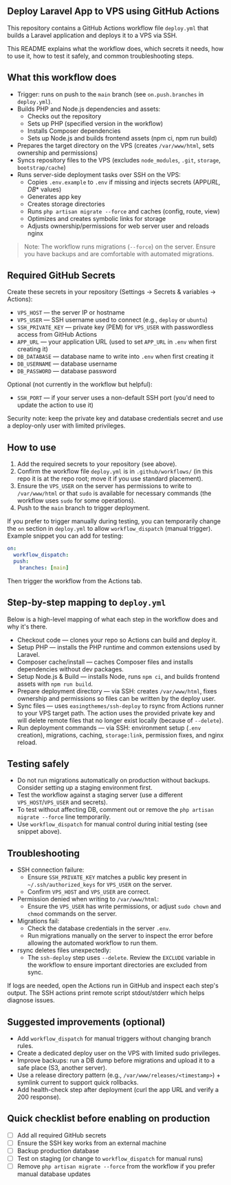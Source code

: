 ## Deploy Laravel App to VPS using GitHub Actions

This repository contains a GitHub Actions workflow file `deploy.yml` that builds a Laravel application and deploys it to a VPS via SSH.

This README explains what the workflow does, which secrets it needs, how to use it, how to test it safely, and common troubleshooting steps.

## What this workflow does

- Trigger: runs on push to the `main` branch (see `on.push.branches` in `deploy.yml`).
- Builds PHP and Node.js dependencies and assets:
  - Checks out the repository
  - Sets up PHP (specified version in the workflow)
  - Installs Composer dependencies
  - Sets up Node.js and builds frontend assets (npm ci, npm run build)
- Prepares the target directory on the VPS (creates `/var/www/html`, sets ownership and permissions)
- Syncs repository files to the VPS (excludes `node_modules`, `.git`, `storage`, `bootstrap/cache`)
- Runs server-side deployment tasks over SSH on the VPS:
  - Copies `.env.example` to `.env` if missing and injects secrets (APP*URL, DB*\* values)
  - Generates app key
  - Creates storage directories
  - Runs `php artisan migrate --force` and caches (config, route, view)
  - Optimizes and creates symbolic links for storage
  - Adjusts ownership/permissions for web server user and reloads nginx

> Note: The workflow runs migrations (`--force`) on the server. Ensure you have backups and are comfortable with automated migrations.

## Required GitHub Secrets

Create these secrets in your repository (Settings → Secrets & variables → Actions):

- `VPS_HOST` — the server IP or hostname
- `VPS_USER` — SSH username used to connect (e.g., `deploy` or `ubuntu`)
- `SSH_PRIVATE_KEY` — private key (PEM) for `VPS_USER` with passwordless access from GitHub Actions
- `APP_URL` — your application URL (used to set `APP_URL` in `.env` when first creating it)
- `DB_DATABASE` — database name to write into `.env` when first creating it
- `DB_USERNAME` — database username
- `DB_PASSWORD` — database password

Optional (not currently in the workflow but helpful):

- `SSH_PORT` — if your server uses a non-default SSH port (you'd need to update the action to use it)

Security note: keep the private key and database credentials secret and use a deploy-only user with limited privileges.

## How to use

1. Add the required secrets to your repository (see above).
2. Confirm the workflow file `deploy.yml` is in `.github/workflows/` (in this repo it is at the repo root; move it if you use standard placement).
3. Ensure the `VPS_USER` on the server has permissions to write to `/var/www/html` or that `sudo` is available for necessary commands (the workflow uses `sudo` for some operations).
4. Push to the `main` branch to trigger deployment.

If you prefer to trigger manually during testing, you can temporarily change the `on` section in `deploy.yml` to allow `workflow_dispatch` (manual trigger). Example snippet you can add for testing:

```yaml
on:
  workflow_dispatch:
  push:
    branches: [main]
```

Then trigger the workflow from the Actions tab.

## Step-by-step mapping to `deploy.yml`

Below is a high-level mapping of what each step in the workflow does and why it's there.

- Checkout code — clones your repo so Actions can build and deploy it.
- Setup PHP — installs the PHP runtime and common extensions used by Laravel.
- Composer cache/install — caches Composer files and installs dependencies without dev packages.
- Setup Node.js & Build — installs Node, runs `npm ci`, and builds frontend assets with `npm run build`.
- Prepare deployment directory — via SSH: creates `/var/www/html`, fixes ownership and permissions so files can be written by the deploy user.
- Sync files — uses `easingthemes/ssh-deploy` to rsync from Actions runner to your VPS target path. The action uses the provided private key and will delete remote files that no longer exist locally (because of `--delete`).
- Run deployment commands — via SSH: environment setup (`.env` creation), migrations, caching, `storage:link`, permission fixes, and nginx reload.

## Testing safely

- Do not run migrations automatically on production without backups. Consider setting up a staging environment first.
- Test the workflow against a staging server (use a different `VPS_HOST`/`VPS_USER` and secrets).
- To test without affecting DB, comment out or remove the `php artisan migrate --force` line temporarily.
- Use `workflow_dispatch` for manual control during initial testing (see snippet above).

## Troubleshooting

- SSH connection failure:
  - Ensure `SSH_PRIVATE_KEY` matches a public key present in `~/.ssh/authorized_keys` for `VPS_USER` on the server.
  - Confirm `VPS_HOST` and `VPS_USER` are correct.
- Permission denied when writing to `/var/www/html`:
  - Ensure the `VPS_USER` has write permissions, or adjust `sudo chown` and `chmod` commands on the server.
- Migrations fail:
  - Check the database credentials in the server `.env`.
  - Run migrations manually on the server to inspect the error before allowing the automated workflow to run them.
- rsync deletes files unexpectedly:
  - The `ssh-deploy` step uses `--delete`. Review the `EXCLUDE` variable in the workflow to ensure important directories are excluded from sync.

If logs are needed, open the Actions run in GitHub and inspect each step's output. The SSH actions print remote script stdout/stderr which helps diagnose issues.

## Suggested improvements (optional)

- Add `workflow_dispatch` for manual triggers without changing branch rules.
- Create a dedicated deploy user on the VPS with limited sudo privileges.
- Improve backups: run a DB dump before migrations and upload it to a safe place (S3, another server).
- Use a release directory pattern (e.g., `/var/www/releases/<timestamp>`) + symlink current to support quick rollbacks.
- Add health-check step after deployment (curl the app URL and verify a 200 response).

## Quick checklist before enabling on production

- [ ] Add all required GitHub secrets
- [ ] Ensure the SSH key works from an external machine
- [ ] Backup production database
- [ ] Test on staging (or change to `workflow_dispatch` for manual runs)
- [ ] Remove `php artisan migrate --force` from the workflow if you prefer manual database updates
